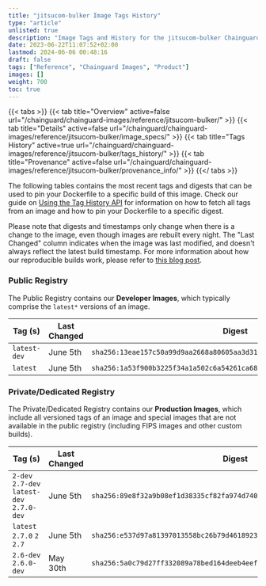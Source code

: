 ```yaml
---
title: "jitsucom-bulker Image Tags History"
type: "article"
unlisted: true
description: "Image Tags and History for the jitsucom-bulker Chainguard Image"
date: 2023-06-22T11:07:52+02:00
lastmod: 2024-06-06 00:48:16
draft: false
tags: ["Reference", "Chainguard Images", "Product"]
images: []
weight: 700
toc: true
---
```


{{< tabs >}}
{{< tab title="Overview" active=false url="/chainguard/chainguard-images/reference/jitsucom-bulker/" >}}
{{< tab title="Details" active=false url="/chainguard/chainguard-images/reference/jitsucom-bulker/image_specs/" >}}
{{< tab title="Tags History" active=true url="/chainguard/chainguard-images/reference/jitsucom-bulker/tags_history/" >}}
{{< tab title="Provenance" active=false url="/chainguard/chainguard-images/reference/jitsucom-bulker/provenance_info/" >}}
{{</ tabs >}}

The following tables contains the most recent tags and digests that can be used to pin your Dockerfile to a specific build of this image. Check our guide on [Using the Tag History API](/chainguard/chainguard-images/using-the-tag-history-api/) for information on how to fetch all tags from an image and how to pin your Dockerfile to a specific digest.

Please note that digests and timestamps only change when there is a change to the image, even though images are rebuilt every night. The "Last Changed" column indicates when the image was last modified, and doesn't always reflect the latest build timestamp. For more information about how our reproducible builds work, please refer to [this blog post](https://www.chainguard.dev/unchained/reproducing-chainguards-reproducible-image-builds).

### Public Registry
The Public Registry contains our **Developer Images**, which typically comprise the `latest*` versions of an image.

| Tag (s)       | Last Changed | Digest                                                                    |
|---------------|--------------|---------------------------------------------------------------------------|
|  `latest-dev` | June 5th     | `sha256:13eae157c50a99d9aa2668a80605aa3d310556d5a8207a6b2c439b61cf488f02` |
|  `latest`     | June 5th     | `sha256:1a53f900b3225f34a1a502c6a54261ca6824d9b31a9199d8360599cb56232c72` |


### Private/Dedicated Registry
The Private/Dedicated Registry contains our **Production Images**, which include all versioned tags of an image and special images that are not available in the public registry (including FIPS images and other custom builds).

| Tag (s)                                     | Last Changed | Digest                                                                    |
|---------------------------------------------|--------------|---------------------------------------------------------------------------|
|  `2-dev` `2.7-dev` `latest-dev` `2.7.0-dev` | June 5th     | `sha256:89e8f32a9b08ef1d38335cf82fa974d7409eb5401451e43b0d141c221c26397b` |
|  `latest` `2.7.0` `2` `2.7`                 | June 5th     | `sha256:e537d97a81397013558bc26b79d4618923d72a9d036ac1ac3c05797cb57ead66` |
|  `2.6-dev` `2.6.0-dev`                      | May 30th     | `sha256:5a0c79d27ff332089a78bed164deeb4eefa3bfdd5f6c01e4e14e2441d940347c` |


